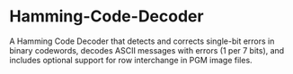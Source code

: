 # Hamming-Code-Decoder
A Hamming Code Decoder that detects and corrects single-bit errors in binary codewords, decodes ASCII messages with errors (1 per 7 bits), and includes optional support for row interchange in PGM image files.
